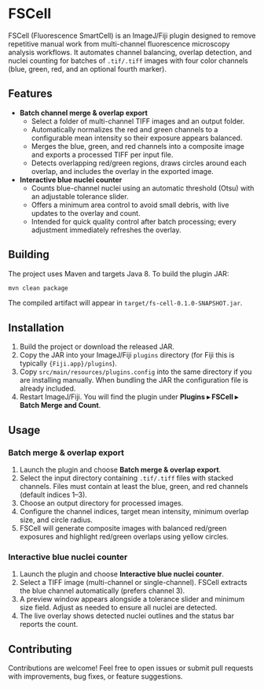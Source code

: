 # FSCell

FSCell (Fluorescence SmartCell) is an ImageJ/Fiji plugin designed to remove repetitive manual work from multi-channel fluorescence microscopy analysis workflows. It automates channel balancing, overlap detection, and nuclei counting for batches of `.tif/.tiff` images with four color channels (blue, green, red, and an optional fourth marker).

## Features

- **Batch channel merge & overlap export**
  - Select a folder of multi-channel TIFF images and an output folder.
  - Automatically normalizes the red and green channels to a configurable mean intensity so their exposure appears balanced.
  - Merges the blue, green, and red channels into a composite image and exports a processed TIFF per input file.
  - Detects overlapping red/green regions, draws circles around each overlap, and includes the overlay in the exported image.
- **Interactive blue nuclei counter**
  - Counts blue-channel nuclei using an automatic threshold (Otsu) with an adjustable tolerance slider.
  - Offers a minimum area control to avoid small debris, with live updates to the overlay and count.
  - Intended for quick quality control after batch processing; every adjustment immediately refreshes the overlay.

## Building

The project uses Maven and targets Java 8. To build the plugin JAR:

```bash
mvn clean package
```

The compiled artifact will appear in `target/fs-cell-0.1.0-SNAPSHOT.jar`.

## Installation

1. Build the project or download the released JAR.
2. Copy the JAR into your ImageJ/Fiji `plugins` directory (for Fiji this is typically `{Fiji.app}/plugins`).
3. Copy `src/main/resources/plugins.config` into the same directory if you are installing manually. When bundling the JAR the configuration file is already included.
4. Restart ImageJ/Fiji. You will find the plugin under **Plugins ▸ FSCell ▸ Batch Merge and Count**.

## Usage

### Batch merge & overlap export

1. Launch the plugin and choose **Batch merge & overlap export**.
2. Select the input directory containing `.tif/.tiff` files with stacked channels. Files must contain at least the blue, green, and red channels (default indices 1–3).
3. Choose an output directory for processed images.
4. Configure the channel indices, target mean intensity, minimum overlap size, and circle radius.
5. FSCell will generate composite images with balanced red/green exposures and highlight red/green overlaps using yellow circles.

### Interactive blue nuclei counter

1. Launch the plugin and choose **Interactive blue nuclei counter**.
2. Select a TIFF image (multi-channel or single-channel). FSCell extracts the blue channel automatically (prefers channel 3).
3. A preview window appears alongside a tolerance slider and minimum size field. Adjust as needed to ensure all nuclei are detected.
4. The live overlay shows detected nuclei outlines and the status bar reports the count.

## Contributing

Contributions are welcome! Feel free to open issues or submit pull requests with improvements, bug fixes, or feature suggestions.
